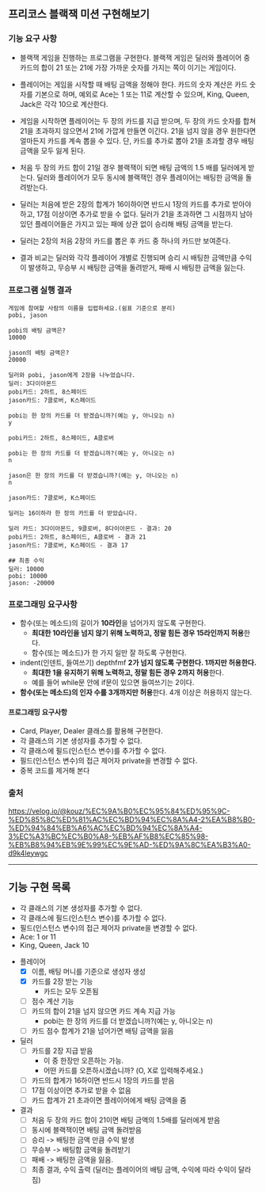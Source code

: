 ## 프리코스 블랙잭 미션 구현해보기

### 기능 요구 사항
- 블랙잭 게임을 진행하는 프로그램을 구현한다. 블랙잭 게임은 딜러와 플레이어 중 카드의 합이 21 또는 21에 가장 가까운 숫자를 가지는 쪽이 이기는 게임이다.

- 플레이어는 게임을 시작할 때 배팅 금액을 정해야 한다. 카드의 숫자 계산은 카드 숫자를 기본으로 하며, 예외로 Ace는 1 또는 11로 계산할 수 있으며, King, Queen, Jack은 각각 10으로 계산한다.

- 게임을 시작하면 플레이어는 두 장의 카드를 지급 받으며, 두 장의 카드 숫자를 합쳐 21을 초과하지 않으면서 21에 가깝게 만들면 이긴다. 21을 넘지 않을 경우 원한다면 얼마든지 카드를 계속 뽑을 수 있다. 단, 카드를 추가로 뽑아 21을 초과할 경우 배팅 금액을 모두 잃게 된다.

- 처음 두 장의 카드 합이 21일 경우 블랙잭이 되면 배팅 금액의 1.5 배를 딜러에게 받는다. 딜러와 플레이어가 모두 동시에 블랙잭인 경우 플레이어는 배팅한 금액을 돌려받는다.

- 딜러는 처음에 받은 2장의 합계가 16이하이면 반드시 1장의 카드를 추가로 받아야 하고, 17점 이상이면 추가로 받을 수 없다. 딜러가 21을 초과하면 그 시점까지 남아 있던 플레이어들은 가지고 있는 패에 상관 없이 승리해 배팅 금액을 받는다.

- 딜러는 2장의 처음 2장의 카드를 뽑은 후 카드 중 하나의 카드만 보여준다.

- 결과 비교는 딜러와 각각 플레이어 개별로 진행되며 승리 시 배팅한 금액만큼 수익이 발생하고, 무승부 시 배팅한 금액을 돌려받거, 패배 시 배팅한 금액을 잃는다.


### 프로그램 실행 결과
```
게임에 참여할 사람의 이름을 입렵하세요.(쉼표 기준으로 분리)
pobi, jason

pobi의 배팅 금액은?
10000

jason의 배팅 금액은?
20000

딜러와 pobi, jason에게 2장을 나누었습니다.
딜러: 3다이아몬드
pobi카드: 2하트, 8스페이드
jason카드: 7클로버, K스페이드

pobi는 한 장의 카드를 더 받겠습니까?(예는 y, 아니오는 n)
y

pobi카드: 2하트, 8스페이드, A클로버

pobi는 한 장의 카드를 더 받겠습니까?(예는 y, 아니오는 n)
n

jason은 한 장의 카드를 더 받겠습니까?(예는 y, 아니오는 n)
n

jason카드: 7클로버, K스페이드

딜러는 16이하라 한 장의 카드를 더 받았습니다.

딜러 카드: 3다이아몬드, 9클로버, 8다이아몬드 - 결과: 20
pobi카드: 2하트, 8스페이드, A클로버 - 결과 21
jason카드: 7클로버, K스페이드 - 결과 17

## 최종 수익
딜러: 10000
pobi: 10000
jason: -20000
```

### 프로그래밍 요구사항
- 함수(또는 메소드)의 길이가 **10라인**을 넘어가지 않도록 구현한다.
    - **최대한 10라인을 넘지 않기 위해 노력하고, 정말 힘든 경우 15라인까지 허용**한다.
    - 함수(또는 메소드)가 한 가지 일만 잘 하도록 구현한다.
- indent(인덴트, 들여쓰기) depthfmf **2가 넘지 않도록 구현한다. 1까지만 허용한다.**
    - **최대한 1을 유지하기 위해 노력하고, 정말 힘든 경우 2까지 허용**한다.
    - 예를 들어 while문 안에 if문이 있으면 들여쓰기는 2이다.
- **함수(또는 메소드)의 인자 수를 3개까지만 허용**한다. 4개 이상은 허용하지 않는다.

#### 프로그래밍 요구사항
- Card, Player, Dealer 클래스를 활용해 구현한다.
- 각 클래스의 기본 생성자를 추가할 수 없다.
- 각 클래스에 필드(인스턴스 변수)를 추가할 수 없다.
- 필드(인스턴스 변수)의 접근 제어자 private을 변경할 수 없다.
- 중복 코드를 제거해 본다

### 출처
https://velog.io/@kouz/%EC%9A%B0%EC%95%84%ED%95%9C-%ED%85%8C%ED%81%AC%EC%BD%94%EC%8A%A4-2%EA%B8%B0-%ED%94%84%EB%A6%AC%EC%BD%94%EC%8A%A4-3%EC%A3%BC%EC%B0%A8-%EB%AF%B8%EC%85%98-%EB%B8%94%EB%9E%99%EC%9E%AD-%ED%9A%8C%EA%B3%A0-d9k4leywgc

-----

## 기능 구현 목록

- 각 클래스의 기본 생성자를 추가할 수 없다.
- 각 클래스에 필드(인스턴스 변수)를 추가할 수 없다.
- 필드(인스턴스 변수)의 접근 제어자 private을 변경할 수 없다.
- Ace: 1 or 11
- King, Queen, Jack 10

* 플레이어
  - [x] 이름, 배팅 머니를 기준으로 생성자 생성
  - [x] 카드를 2장 받는 기능
    * 카드는 모두 오픈됨
  - [ ] 점수 계산 기능
  - [ ] 카드의 합이 21을 넘지 않으면 카드 계속 지급 가능
    * pobi는 한 장의 카드를 더 받겠습니까?(예는 y, 아니오는 n)
  - [ ] 카드 점수 합계가 21을 넘어가면 배팅 금액을 잃음

* 딜러
  - [ ] 카드를 2장 지급 받음
    * 이 중 한장만 오픈하는 가능.
    * 어떤 카드를 오픈하시겠습니까? (O, X로 입력해주세요.)
  - [ ] 카드의 합계가 16하이면 반드시 1장의 카드를 받음
  - [ ] 17점 이상이면 추가로 받을 수 없음
  - [ ] 카드 합계가 21 초과이면 플레이어에게 배팅 금액을 줌

* 결과
  - [ ] 처음 두 장의 카드 합이 21이면 배팅 금액의 1.5배를 딜러에게 받음
  - [ ] 동시에 블랙잭이면 배팅 금액 돌려받음
  - [ ] 승리 -> 배팅한 금액 만큼 수익 발생
  - [ ] 무승부 -> 배팅함 금액을 돌려받기
  - [ ] 패배 -> 배팅한 금액을 잃음.
  - [ ] 최종 결과, 수익 출력 (딜러는 플레이어의 배팅 금액, 수익에 따라 수익이 달라짐)